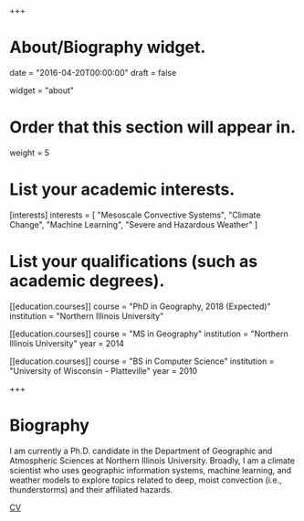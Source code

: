 +++
# About/Biography widget.

date = "2016-04-20T00:00:00"
draft = false

widget = "about"

# Order that this section will appear in.
weight = 5

# List your academic interests.
[interests]
  interests = [
    "Mesoscale Convective Systems",
    "Climate Change",
    "Machine Learning",
    "Severe and Hazardous Weather"
  ]

# List your qualifications (such as academic degrees).
[[education.courses]]
  course = "PhD in Geography, 2018 (Expected)"
  institution = "Northern Illinois University"

[[education.courses]]
  course = "MS in Geography"
  institution = "Northern Illinois University"
  year = 2014

[[education.courses]]
  course = "BS in Computer Science"
  institution = "University of Wisconsin - Platteville"
  year = 2010
 
+++

# Biography

I am currently a Ph.D. candidate in the Department of Geographic and Atmospheric Sciences at Northern Illinois University.  Broadly, I am a climate scientist who uses geographic information systems, machine learning, and weather models to explore topics related to deep, moist convection (i.e., thunderstorms) and their affiliated hazards.

<a href=files/Haberlie_CV.pdf>CV</a>